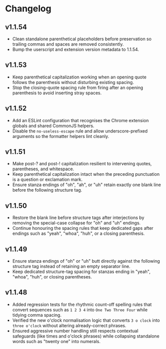 # Changelog

## v1.1.54
- Clean standalone parenthetical placeholders before preservation so trailing commas and spaces are removed consistently.
- Bump the userscript and extension version metadata to 1.1.54.

## v1.1.53
- Keep parenthetical capitalization working when an opening quote follows the parenthesis without disturbing existing spacing.
- Stop the closing-quote spacing rule from firing after an opening parenthesis to avoid inserting stray spaces.

## v1.1.52
- Add an ESLint configuration that recognises the Chrome extension globals and shared CommonJS helpers.
- Disable the `no-useless-escape` rule and allow underscore-prefixed arguments so the formatter helpers lint cleanly.

## v1.1.51
- Make post-? and post-! capitalization resilient to intervening quotes, parentheses, and whitespace.
- Keep parenthetical capitalization intact when the preceding punctuation is a question or exclamation mark.
- Ensure stanza endings of "oh", "ah", or "uh" retain exactly one blank line before the following structure tag.

## v1.1.50
- Restore the blank line before structure tags after interjections by removing the special-case collapse for "oh" and "uh" endings.
- Continue honouring the spacing rules that keep dedicated gaps after endings such as "yeah", "whoa", "huh", or a closing parenthesis.

## v1.1.49
- Ensure stanza endings of "oh" or "uh" butt directly against the following structure tag instead of retaining an empty separator line.
- Keep dedicated structure-tag spacing for stanzas ending in "yeah", "whoa", "huh", or closing parentheses.

## v1.1.48
- Added regression tests for the rhythmic count-off spelling rules that convert sequences such as `1 2 3 4` into `One Two Three Four` while tidying comma spacing.
- Verified the new o'clock normalisation logic that converts `3 o clock` into `three o'clock` without altering already-correct phrases.
- Ensured aggressive number handling still respects contextual safeguards (like times and o'clock phrases) while collapsing standalone words such as "twenty one" into numerals.

